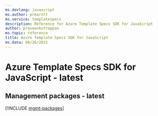 ```yaml
---
ms.devlang: javascript
ms.author: prmarott
ms.service: templatespecs
description: Reference for Azure Template Specs SDK for JavaScript
author: praveenkuttappan
ms.topic: reference
title: Azure Template Specs SDK for JavaScript
ms.data: 08/26/2022
---
```

# Azure Template Specs SDK for JavaScript - latest

## Management packages - latest
[!INCLUDE [mgmt-packages](template-specs-mgmt-index.md)]